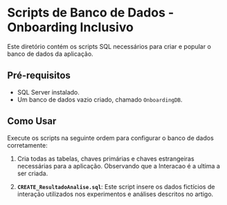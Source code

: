 # Scripts de Banco de Dados - Onboarding Inclusivo

Este diretório contém os scripts SQL necessários para criar e popular o banco de dados da aplicação.

## Pré-requisitos

- SQL Server instalado.
- Um banco de dados vazio criado, chamado `OnboardingDB`.

## Como Usar

Execute os scripts na seguinte ordem para configurar o banco de dados corretamente:

1. Cria todas as tabelas, chaves primárias e chaves estrangeiras necessárias para a aplicação. Observando que a Interacao é a ultima a ser criada.

2. **`CREATE_ResultadoAnalise.sql`**: Este script insere os dados fictícios de interação utilizados nos experimentos e análises descritos no artigo.
